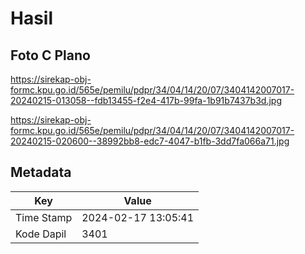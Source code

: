 # Hasil

## Foto C Plano

https://sirekap-obj-formc.kpu.go.id/565e/pemilu/pdpr/34/04/14/20/07/3404142007017-20240215-013058--fdb13455-f2e4-417b-99fa-1b91b7437b3d.jpg

https://sirekap-obj-formc.kpu.go.id/565e/pemilu/pdpr/34/04/14/20/07/3404142007017-20240215-020600--38992bb8-edc7-4047-b1fb-3dd7fa066a71.jpg


## Metadata

| Key        | Value               |
| ---------- | ------------------- |
| Time Stamp | 2024-02-17 13:05:41 |
| Kode Dapil | 3401                |



